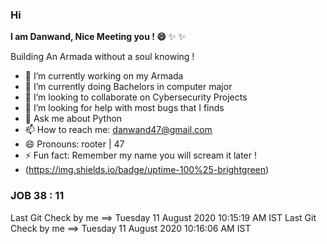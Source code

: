 ### Hi


**I am Danwand, Nice Meeting you ! 😄**  ✨ ✨

Building An Armada without a soul knowing ! 

- 🔭 I’m currently working on my Armada 
- 🌱 I’m currently doing Bachelors in computer major 
- 👯 I’m looking to collaborate on Cybersecurity Projects
- 🤔 I’m looking for help with most bugs that I finds
- 💬 Ask me about Python
- 📫 How to reach me: danwand47@gmail.com
- 😄 Pronouns: rooter | 47 
- ⚡ Fun fact: Remember my name you will scream it later !
- (https://img.shields.io/badge/uptime-100%25-brightgreen)

### JOB 38 : 11
Last Git Check by me ==> Tuesday 11 August 2020 10:15:19 AM IST
Last Git Check by me ==> Tuesday 11 August 2020 10:16:06 AM IST
